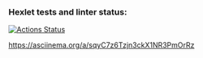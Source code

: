 ### Hexlet tests and linter status:
[![Actions Status](https://github.com/IDarhanI/python-project-50/actions/workflows/hexlet-check.yml/badge.svg)](https://github.com/IDarhanI/python-project-50/actions)

https://asciinema.org/a/sqyC7z6Tzjn3ckX1NR3PmOrRz